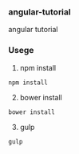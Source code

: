 ### angular-tutorial

angular tutorial


### Usege


1. npm install

```
npm install
```


2. bower install

```
bower install
```


3. gulp

```
gulp
```
